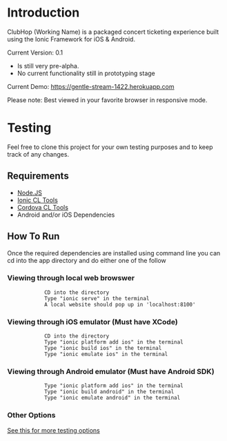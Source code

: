 # Introduction
ClubHop (Working Name) is a packaged concert ticketing experience built using the Ionic Framework for iOS &amp; Android.

Current Version: 0.1
- Is still very pre-alpha. 
- No current functionality still in prototyping stage

Current Demo: https://gentle-stream-1422.herokuapp.com 

Please note: Best viewed in your favorite browser in responsive mode. 

# Testing
Feel free to clone this project for your own testing purposes and to keep track of any changes. 

## Requirements 
- [Node.JS](https://nodejs.org/en/)
- [Ionic CL Tools](http://ionicframework.com/getting-started/) 
- [Cordova CL Tools](https://cordova.apache.org/docs/en/4.0.0/guide_cli_index.md.html) 
- Android and/or iOS Dependencies 

## How To Run
Once the required dependencies are installed using command line you can cd into the app directory and do either one of the follow

### Viewing through local web browswer
				CD into the directory
				Type "ionic serve" in the terminal
				A local website should pop up in 'localhost:8100'

### Viewing through iOS emulator (Must have XCode)
				CD into the directory
				Type "ionic platform add ios" in the terminal
				Type "ionic build ios" in the terminal
				Type "ionic emulate ios" in the terminal

### Viewing through Android emulator (Must have Android SDK)
				Type "ionic platform add ios" in the terminal
				Type "ionic build android" in the terminal
				Type "ionic emulate android" in the terminal

### Other Options 
[See this for more testing options](http://ionicframework.com/docs/guide/testing.html)





